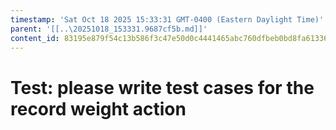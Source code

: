 ```yaml
---
timestamp: 'Sat Oct 18 2025 15:33:31 GMT-0400 (Eastern Daylight Time)'
parent: '[[..\20251018_153331.9687cf5b.md]]'
content_id: 83195e879f54c13b586f3c47e50d0c4441465abc760dfbeb0bd8fa6133670c34
---
```


# Test: please write test cases for the record weight action
